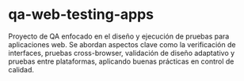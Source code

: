 # qa-web-testing-apps
Proyecto de QA enfocado en el diseño y ejecución de pruebas para aplicaciones web. Se abordan aspectos clave como la verificación de interfaces, pruebas cross-browser, validación de diseño adaptativo y pruebas entre plataformas, aplicando buenas prácticas en control de calidad.
